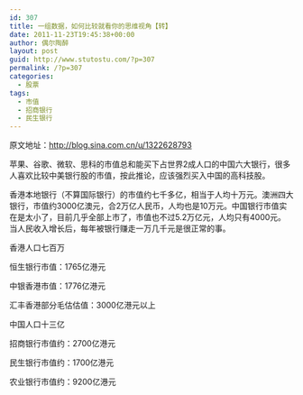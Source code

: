 ```yaml
---
id: 307
title: 一组数据，如何比较就看你的思维视角【转】
date: 2011-11-23T19:45:38+00:00
author: 偶尔陶醉
layout: post
guid: http://www.stutostu.com/?p=307
permalink: /?p=307
categories:
  - 股票
tags:
  - 市值
  - 招商银行
  - 民生银行
---
```


原文地址：<http://blog.sina.com.cn/u/1322628793>



苹果、谷歌、微软、思科的市值总和能买下占世界2成人口的中国六大银行，很多人喜欢比较中美银行股的市值，按此推论，应该强烈买入中国的高科技股。

香港本地银行（不算国际银行）的市值约七千多亿，相当于人均十万元。澳洲四大银行，市值约3000亿澳元，合2万亿人民币，人均也是10万元。中国银行市值实在是太小了，目前几乎全部上市了，市值也不过5.2万亿元，人均只有4000元。当人民收入增长后，每年被银行赚走一万几千元是很正常的事。

香港人口七百万

恒生银行市值：1765亿港元

中银香港市值：1776亿港元

汇丰香港部分毛估估值：3000亿港元以上

中国人口十三亿

招商银行市值约：2700亿港元

民生银行市值约：1700亿港元

农业银行市值约：9200亿港元

